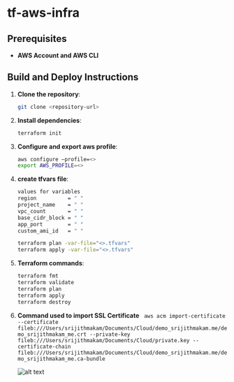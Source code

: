 # tf-aws-infra

## Prerequisites
- **AWS Account and AWS CLI**

## Build and Deploy Instructions

1. **Clone the repository**:
    ```bash
    git clone <repository-url>
    ```

2. **Install dependencies**:
    ```bash
    terraform init
    ```

3. **Configure and export aws profile**:
   ```bash
   aws configure –profile=<>
   export AWS_PROFILE=<>
   ```

4. **create tfvars file**:
   ```bash
   values for variables
   region          = " "
   project_name    = " "
   vpc_count       = " "
   base_cidr_block = " "
   app_port        = " "
   custom_ami_id   = " "

   terraform plan -var-file="<>.tfvars"
   terraform apply -var-file="<>.tfvars"
   ```

5. **Terraform commands**:
    ```bash
    terraform fmt
    terraform validate
    terraform plan
    terraform apply
    terraform destroy
    ```


6. **Command used to import SSL Certificate**
   ``` aws acm import-certificate --certificate fileb:///Users/srijithmakam/Documents/Cloud/demo_srijithmakam.me/demo_srijithmakam_me.crt --private-key fileb:///Users/srijithmakam/Documents/Cloud/private.key --certificate-chain fileb:///Users/srijithmakam/Documents/Cloud/demo_srijithmakam.me/demo_srijithmakam_me.ca-bundle```

   ![alt text](image.png)